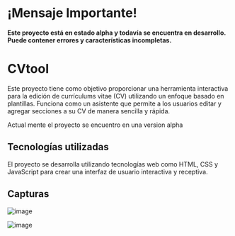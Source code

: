 # ¡Mensaje Importante!

**Este proyecto está en estado alpha y todavía se encuentra en desarrollo. Puede contener errores y características incompletas.**

# CVtool

Este proyecto tiene como objetivo proporcionar una herramienta interactiva para la edición de currículums vitae (CV) utilizando un enfoque basado en plantillas. Funciona como un asistente que permite a los usuarios editar y agregar secciones a su CV de manera sencilla y rápida.

Actual mente el proyecto se encuentro en una version alpha

## Tecnologías utilizadas

El proyecto se desarrolla utilizando tecnologías web como HTML, CSS y JavaScript para crear una interfaz de usuario interactiva y receptiva.

## Capturas

![image](https://github.com/KodeWeb21/cvtool/assets/79431533/3ce8bbb5-e753-4289-bc46-b97037cc8381)

![image](https://github.com/KodeWeb21/cvtool/assets/79431533/52875c5b-3a6a-485f-948e-63da32bfff39)
